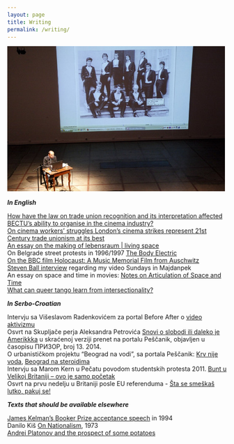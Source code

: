 ```yaml
---
layout: page
title: Writing
permalink: /writing/
---
```


![speaking](/images/rnitorijevci.jpg)  

**_In English_**

[How have the law on trade union recognition and its interpretation affected BECTU’s ability to organise in the cinema industry?](https://rosedetivoli.github.io/trade_union_recognition/)  
[On cinema workers’ struggles London’s cinema strikes represent 21st Century trade unionism at its best](http://opendemocracy.net/ourkingdom/rastko-novakovic/londons-cinema-strikes-represent-21st-century-trade-unionism-at-its-best)  
[An essay on the making of lebensraum | living space](https://rosedetivoli.github.io/images/lebensraum-essay2.pdf)  
On Belgrade street protests in 1996/1997 [The Body Electric](http://pescanik.net/2008/06/the-body-electric/)  
[On the BBC film Holocaust: A Music Memorial Film from Auschwitz](https://rosedetivoli.github.io/holocaust/)  
[Steven Ball interview](http://www.studycollection.co.uk/sundaysinmajdanpek/) regarding my video Sundays in Majdanpek  
An essay on space and time in movies: [Notes on Articulation of Space and Time](https://rosedetivoli.github.io/images/spaceandtime.pdf)  
[What can queer tango learn from intersectionality?](https://rosedetivoli.github.io/qts_inter.md/)  

**_In Serbo-Croatian_**

Intervju sa Višeslavom Radenkovićem za portal Before After o [video aktivizmu](http://beforeafter.rs/life/video-aktivizam/)  
Osvrt na Skupljače perja Aleksandra Petrovića [Snovi o slobodi ili daleko je Amerikkka](http://pescanik.net/snovi-o-slobodi-ili-daleko-je-amerikkka/) u skraćenoj verziji prenet na portalu Peščanik, objavljen u časopisu ПРИЗОР, broj 13. 2014.  
O urbanističkom projektu “Beograd na vodi”, sa portala Peščanik: [Krv nije voda](http://pescanik.net/2014/03/krv-nije-voda/), [Beograd na steroidima](http://pescanik.net/2014/05/beograd-na-steroidima/)  
Intervju sa Marom Kern u Pečatu povodom studentskih protesta 2011. [Bunt u Velikoj Britaniji – ovo je samo početak](http://www.pecat.co.rs/2011/01/bunt-u-v-britaniji-ovo-je-samo-pocetak/)  
Osvrt na prvu nedelju u Britaniji posle EU referenduma - [Šta se smeškaš lutko, pakuj se!](http://pescanik.net/sta-se-smeskas-lutko-pakuj-se/)

**_Texts that should be available elsewhere_**

[James Kelman’s Booker Prize acceptance speech](https://rosedetivoli.github.io/kelman/) in 1994  
Danilo Kiš [On Nationalism](https://rosedetivoli.github.io/kis), 1973  
[Andrei Platonov and the prospect of some potatoes](https://rosedetivoli.github.io/platonov)  
